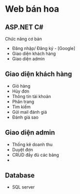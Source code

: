 # Web bán hoa
## ASP.NET C#


Chức năng cơ bản

- Đăng nhập/ Đăng ký - [Google]
- Giao diện khách hàng
- Giao diện admin


## Giao diện khách hàng

- Giỏ hàng
- Hủy đơn
- Thông tin tài khoản
- Phân trang
- Tìm kiếm
- Gửi mail đánh giá
- Đánh giá sao

## Giao diện admin

- Thống kê doanh thu
- Duyệt đơn
- CRUD đầy đủ các bảng
- 
## Database
- SQL server
